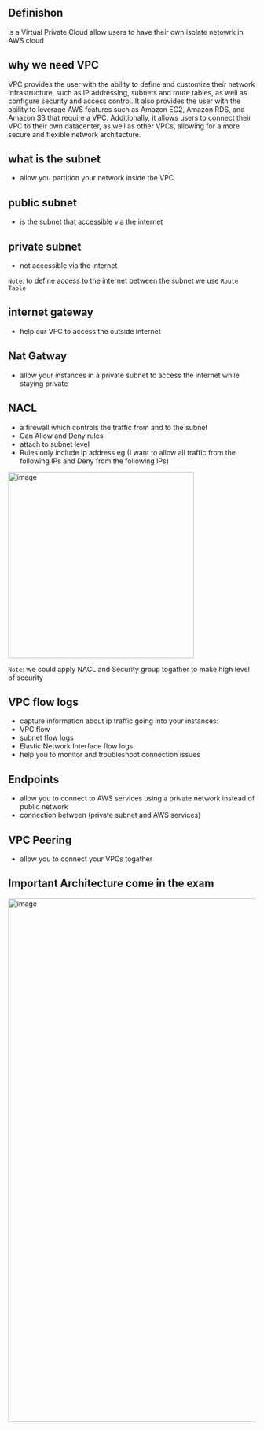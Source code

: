 ## Definishon

is a Virtual Private Cloud allow users to have their own isolate netowrk in AWS cloud



## why we need VPC
 VPC provides the user with the ability to define and customize their network infrastructure, such as IP addressing, subnets and route tables, as well as configure security and access control. It also provides the user with the ability to leverage AWS features such as Amazon EC2, Amazon RDS, and Amazon S3 that require a VPC. Additionally, it allows users to connect their VPC to their own datacenter, as well as other VPCs, allowing for a more secure and flexible network architecture.
 
 
 ## what is the subnet
 - allow you partition your network inside the VPC


## public subnet
- is the subnet that accessible via the internet 

## private subnet
- not accessible via the internet

`Note`: to define access to the internet between the subnet we use `Route Table`

## internet gateway
- help our VPC to access the outside internet

## Nat Gatway
- allow your instances in a private subnet to access the internet while staying private


## NACL
- a firewall which controls the traffic from and to the subnet
- Can Allow and Deny rules
- attach to subnet level
- Rules only include Ip address eg.(I want to allow all traffic from the following IPs and Deny from the following IPs)

<img width="378" alt="image" src="https://user-images.githubusercontent.com/55510819/221479685-89bc43e3-60d8-4559-bbf1-24db089c3b41.png">

`Note`: we could apply NACL and Security group togather to make high level of security


## VPC flow logs
- capture information about ip traffic going into your instances:
 - VPC flow
 - subnet flow logs
 - Elastic Network Interface flow logs
- help you to monitor and troubleshoot connection issues 


## Endpoints
- allow you to connect to AWS services using a private network instead of public network
- connection between (private subnet and AWS services)

## VPC Peering
- allow you to connect your VPCs togather


## Important Architecture come in the exam
<img width="1063" alt="image" src="https://user-images.githubusercontent.com/55510819/221482586-bcaebdf3-9eaf-4854-8284-e0fa566589d9.png">


 
